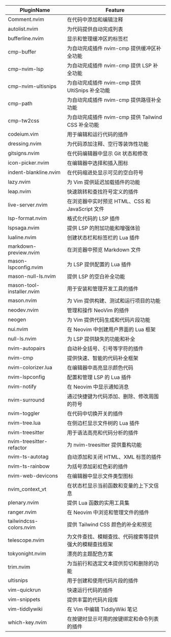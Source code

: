 | PluginName | Feature |
| ------ | ---- |
| Comment.nvim | 在代码中添加和编辑注释 |
| autolist.nvim | 为代码提供自动完成列表 |
| bufferline.nvim | 显示和管理缓冲区的标签栏 |
| cmp-buffer | 为自动完成插件 nvim-cmp 提供缓冲区补全功能 |
| cmp-nvim-lsp | 为自动完成插件 nvim-cmp 提供 LSP 补全功能 |
| cmp-nvim-ultisnips | 为自动完成插件 nvim-cmp 提供 UltiSnips 补全功能 |
| cmp-path | 为自动完成插件 nvim-cmp 提供路径补全功能 |
| cmp-tw2css | 为自动完成插件 nvim-cmp 提供 Tailwind CSS 补全功能 |
| codeium.vim | 用于编辑和运行代码的插件 |
| dressing.nvim | 为代码添加注释、空行等装饰性功能 |
| gitsigns.nvim | 在代码编辑器中显示 Git 状态和修改 |
| icon-picker.nvim | 在编辑器中选择和插入图标 |
| indent-blankline.nvim | 在代码缩进处显示可见的空白符号 |
| lazy.nvim | 为 Vim 提供延迟加载插件的功能 |
| leap.nvim | 快速跳转和查找符号定义的插件 |
| live-server.nvim | 在浏览器中实时预览 HTML、CSS 和 JavaScript 文件 |
| lsp-format.nvim | 格式化代码的 LSP 插件 |
| lspsaga.nvim | 提供 LSP 的附加功能和增强体验 |
| lualine.nvim | 创建状态栏和标签栏的 Lua 插件 |
| markdown-preview.nvim | 在浏览器中预览 Markdown 文件 |
| mason-lspconfig.nvim | 为 LSP 提供配置的 Lua 插件 |
| mason-null-ls.nvim | 提供 LSP 的空白补全功能 |
| mason-tool-installer.nvim | 用于安装和管理开发工具的插件 |
| mason.nvim | 为 Vim 提供构建、测试和运行项目的功能 |
| neodev.nvim | 管理和操作 NeoVim 的插件 |
| neogen | 为 Vim 提供代码生成和代码片段功能 |
| nui.nvim | 在 Neovim 中创建用户界面的 Lua 框架 |
| null-ls.nvim | 为 LSP 提供缺失的功能和补全 |
| nvim-autopairs | 自动补全括号、引号等字符的插件 |
| nvim-cmp | 提供快速、智能的代码补全框架 |
| nvim-colorizer.lua | 在编辑器中高亮显示颜色代码 |
| nvim-lspconfig | 配置和管理 LSP 的 Lua 插件 |
| nvim-notify | 在 Neovim 中显示通知消息 |
| nvim-surround | 通过快捷键为代码添加、删除、修改周围的符号 |
| nvim-toggler | 在代码中切换开关的插件 |
| nvim-tree.lua | 在侧边栏显示文件树的 Lua 插件 |
| nvim-treesitter | 用于语法高亮和代码分析的插件 |
| nvim-treesitter-refactor | 为 nvim-treesitter 提供重构功能 |
| nvim-ts-autotag | 自动添加和关闭 HTML、XML 标签的插件 |
| nvim-ts-rainbow | 为括号添加彩虹色彩的插件 |
| nvim-web-devicons | 在编辑器中显示文件类型图标 |
| nvim_context_vt | 在状态栏显示当前函数和变量的上下文信息 |
| plenary.nvim | 提供 Lua 函数的实用工具集 |
| ranger.nvim | 在 Neovim 中浏览和管理文件的插件 |
| tailwindcss-colors.nvim | 提供 Tailwind CSS 颜色的补全和预览 |
| telescope.nvim | 为文件查找、模糊查找、代码搜索等提供强大的模糊查找框架 |
| tokyonight.nvim | 漂亮的主题配色方案 |
| trim.nvim | 为当前行和选定文本提供剪切和删除的功能 |
| ultisnips | 用于创建和使用代码片段的插件 |
| vim-quickrun | 快速运行代码的插件 |
| vim-snippets | 提供丰富的代码片段库 |
| vim-tiddlywiki | 在 Vim 中编辑 TiddlyWiki 笔记 |
| which-key.nvim | 在按键时显示可用的按键绑定和命令列表的插件 |